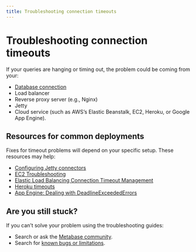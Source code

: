 ```yaml
---
title: Troubleshooting connection timeouts
---
```


# Troubleshooting connection timeouts

If your queries are hanging or timing out, the problem could be coming from your:

- [Database connection](./db-connection.md)
- Load balancer
- Reverse proxy server (e.g., Nginx)
- Jetty
- Cloud service (such as AWS’s Elastic Beanstalk, EC2, Heroku, or Google App Engine).

## Resources for common deployments

Fixes for timeout problems will depend on your specific setup. These resources may help:

- [Configuring Jetty connectors][configuring-jetty]
- [EC2 Troubleshooting][ec2-troubleshooting]
- [Elastic Load Balancing Connection Timeout Management][elb-timeout]
- [Heroku timeouts][heroku-timeout]
- [App Engine: Dealing with DeadlineExceededErrors][app-engine-timeout]

## Are you still stuck?

If you can’t solve your problem using the troubleshooting guides:

- Search or ask the [Metabase community][discourse].
- Search for [known bugs or limitations][known-issues].

[app-engine-timeout]: https://cloud.google.com/appengine/articles/deadlineexceedederrors
[configuring-jetty]: https://www.eclipse.org/jetty/documentation/current/#configuring-connectors
[discourse]: https://discourse.metabase.com/
[ec2-troubleshooting]: https://docs.aws.amazon.com/AWSEC2/latest/UserGuide/TroubleshootingInstancesConnecting.html
[elb-timeout]: https://aws.amazon.com/blogs/aws/elb-idle-timeout-control/
[heroku-timeout]: https://devcenter.heroku.com/articles/request-timeout
[known-issues]: ./known-issues.md
